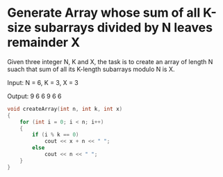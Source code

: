 # Generate Array whose sum of all K-size subarrays divided by N leaves remainder X

Given three integer N, K and X, the task is to create an array of length N suach that sum of all its K-length subarrays modulo N is X.

Input: N = 6, K = 3, X = 3

Output: 9 6 6 9 6 6

```cpp
void createArray(int n, int k, int x) 
{ 
    for (int i = 0; i < n; i++) 
    { 
        if (i % k == 0) 
            cout << x + n << " "; 
        else 
            cout << n << " "; 
    } 
} 
```
